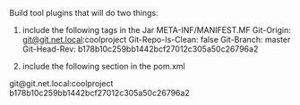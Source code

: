 Build tool plugins that will do two things:

1) include the following tags in the Jar META-INF/MANIFEST.MF
  Git-Origin: git@git.net.local:coolproject
  Git-Repo-Is-Clean: false
  Git-Branch: master
  Git-Head-Rev: b178b10c259bb1442bcf27012c305a50c26796a2

2) include the following section in the pom.xml
  <scm>
    <url>git@git.net.local:coolproject</url>
    <tag>b178b10c259bb1442bcf27012c305a50c26796a2</tag>
  </scm>

